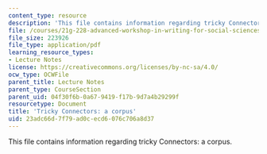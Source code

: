 ```yaml
---
content_type: resource
description: 'This file contains information regarding tricky Connectors: a corpus.'
file: /courses/21g-228-advanced-workshop-in-writing-for-social-sciences-and-architecture-els-spring-2007/23adc66d7f79ad0cecd6076c706a8d37_MIT21G.228S07_tricky_corpu.pdf
file_size: 223926
file_type: application/pdf
learning_resource_types:
- Lecture Notes
license: https://creativecommons.org/licenses/by-nc-sa/4.0/
ocw_type: OCWFile
parent_title: Lecture Notes
parent_type: CourseSection
parent_uid: 04f30f6b-0a67-9419-f17b-9d7a4b29299f
resourcetype: Document
title: 'Tricky Connectors: a corpus'
uid: 23adc66d-7f79-ad0c-ecd6-076c706a8d37
---
```

This file contains information regarding tricky Connectors: a corpus.